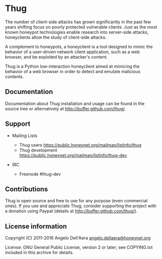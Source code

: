 # Thug

The number of client-side attacks has grown significantly in the past few years
shifting focus on poorly protected vulnerable clients. Just as the most known
honeypot technologies enable research into server-side attacks, honeyclients
allow the study of client-side attacks.

A complement to honeypots, a honeyclient is a tool designed to mimic the behavior
of a user-driven network client application, such as a web browser, and be
exploited by an attacker's content.

Thug is a Python low-interaction honeyclient aimed at mimicing the behavior of a
web browser in order to detect and emulate malicious contents.


## Documentation

Documentation about Thug installation and usage can be found in the source
tree or alternatively at http://buffer.github.com/thug/


## Support

* Mailing Lists
	* Thug users 	     https://public.honeynet.org/mailman/listinfo/thug
	* Thug development   https://public.honeynet.org/mailman/listinfo/thug-dev

* IRC
	* Freenode #thug-dev


## Contributions

Thug is open source and free to use for any purpose (even commercial ones). If
you use and appreciate Thug, consider supporting the project with a donation
using Paypal (details at http://buffer.github.com/thug/).


## License information

Copyright (C) 2011-2016 Angelo Dell'Aera <angelo.dellaera@honeynet.org>

License: GNU General Public License, version 2 or later; see COPYING.txt
         included in this archive for details.
